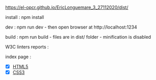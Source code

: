 https://el-opcr.github.io/EricLonguemare_3_27112020/dist/

install : npm install

dev : npm run dev - then open browser at http://localhost:1234

build : npm run build - files are in dist/ folder - minification is disabled

W3C linters reports :

index page :

- [x] [HTML5](https://validator.w3.org/nu/?showsource=yes&showoutline=yes&showimagereport=yes&doc=https%3A%2F%2Fel-opcr.github.io%2FEricLonguemare_3_27112020%2Fdist%2F)
- [x] [CSS3](https://jigsaw.w3.org/css-validator/validator?uri=https://el-opcr.github.io/EricLonguemare_3_27112020/dist/&profile=css3svg&usermedium=all&warning=1&vextwarning=&lang=fr)
